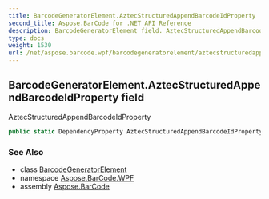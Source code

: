 ```yaml
---
title: BarcodeGeneratorElement.AztecStructuredAppendBarcodeIdProperty
second_title: Aspose.BarCode for .NET API Reference
description: BarcodeGeneratorElement field. AztecStructuredAppendBarcodeIdProperty
type: docs
weight: 1530
url: /net/aspose.barcode.wpf/barcodegeneratorelement/aztecstructuredappendbarcodeidproperty/
---
```

## BarcodeGeneratorElement.AztecStructuredAppendBarcodeIdProperty field

AztecStructuredAppendBarcodeIdProperty

```csharp
public static DependencyProperty AztecStructuredAppendBarcodeIdProperty;
```

### See Also

* class [BarcodeGeneratorElement](../)
* namespace [Aspose.BarCode.WPF](../../barcodegeneratorelement/)
* assembly [Aspose.BarCode](../../../)


